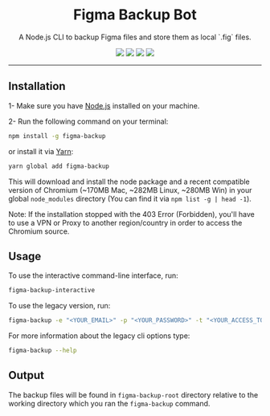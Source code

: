 <div align="center">
  <h1>Figma Backup Bot</h1>
  <p>A Node.js CLI to backup Figma files and store them as local `.fig` files.</p>
  <img src="https://img.shields.io/npm/dt/figma-backup?color=d900ff&labelColor=000000&style=for-the-badge" />
  <img src="https://img.shields.io/github/license/mimshins/figma-backup?color=d900ff&labelColor=000000&style=for-the-badge" />
  <img src="https://img.shields.io/npm/v/figma-backup?color=d900ff&labelColor=000000&style=for-the-badge" />
  <img src="https://img.shields.io/twitter/follow/mimshins?color=d900ff&labelColor=000000&logo=twitter&style=for-the-badge" />
</div>

<hr />

## Installation

1- Make sure you have [Node.js](https://nodejs.org) installed on your machine.

2- Run the following command on your terminal:
```bash
npm install -g figma-backup
```

or install it via [Yarn](https://yarnpkg.com/):

```bash
yarn global add figma-backup
```

This will download and install the node package and a recent compatible version of Chromium (~170MB Mac, ~282MB Linux, ~280MB Win) in your global `node_modules` directory (You can find it via `npm list -g | head -1`).

Note: If the installation stopped with the 403 Error (Forbidden), you'll have to use a VPN or Proxy to another region/country in order to access the Chromium source.

## Usage

To use the interactive command-line interface, run:

```bash
figma-backup-interactive
```

To use the legacy version, run:

```bash
figma-backup -e "<YOUR_EMAIL>" -p "<YOUR_PASSWORD>" -t "<YOUR_ACCESS_TOKEN>" --projects-ids "ID1" "ID2" ... "IDx"
```

For more information about the legacy cli options type:

```bash
figma-backup --help
```
## Output

The backup files will be found in `figma-backup-root` directory relative to the working directory which you ran the `figma-backup` command.
